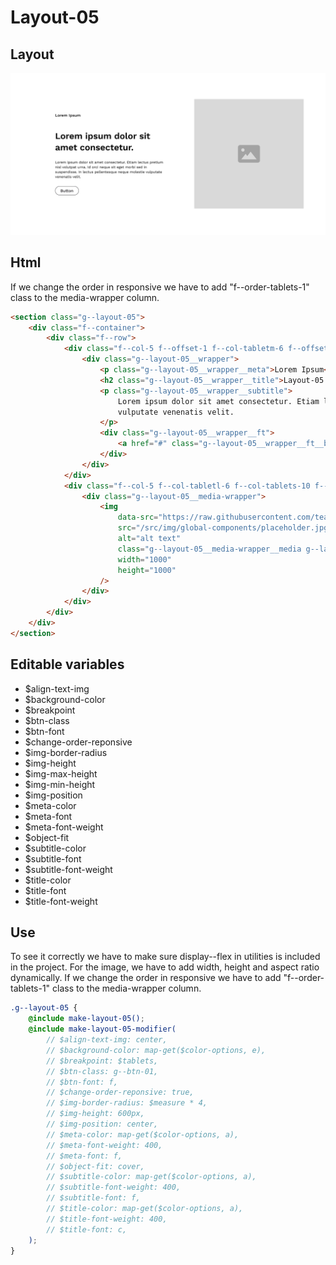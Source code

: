 # Layout-05

## Layout

![alt text][layout-05]

[layout-05]: /src/img/global-components/layout/layout-05.png

## Html

If we change the order in responsive we have to add "f--order-tablets-1" class to the media-wrapper column.

```html
<section class="g--layout-05">
    <div class="f--container">
        <div class="f--row">
            <div class="f--col-5 f--offset-1 f--col-tabletm-6 f--offset-tabletm-0 f--col-tablets-10 f--offset-tablets-1 f--col-mobile-12 f--offset-mobile-0 display--flex f--order-tablets-1">
                <div class="g--layout-05__wrapper">
                    <p class="g--layout-05__wrapper__meta">Lorem Ipsum</p>
                    <h2 class="g--layout-05__wrapper__title">Layout-05 Lorem ipsum dolor sit amet consectetur.</h2>
                    <p class="g--layout-05__wrapper__subtitle">
                        Lorem ipsum dolor sit amet consectetur. Etiam lectus pretium nisl volutpat urna. Id orci neque sit eget morbi sed in suspendisse. In lectus pellentesque neque molestie
                        vulputate venenatis velit.
                    </p>
                    <div class="g--layout-05__wrapper__ft">
                        <a href="#" class="g--layout-05__wrapper__ft__btn" target="_blank" rel="noopener noreferrer">Button</a>
                    </div>
                </div>
            </div>
            <div class="f--col-5 f--col-tabletl-6 f--col-tablets-10 f--offset-tablets-1 f--col-mobile-12 f--offset-mobile-0 display--flex">
                <div class="g--layout-05__media-wrapper">
                    <img
                        data-src="https://raw.githubusercontent.com/team-thunderfoot/ui/main/src/img/global-components/img-placeholder.jpg"
                        src="/src/img/global-components/placeholder.jpg"
                        alt="alt text"
                        class="g--layout-05__media-wrapper__media g--lazy-01"
                        width="1000"
                        height="1000"
                    />
                </div>
            </div>
        </div>
    </div>
</section>
```

## Editable variables

-   $align-text-img
-   $background-color
-   $breakpoint
-   $btn-class
-   $btn-font
-   $change-order-reponsive
-   $img-border-radius
-   $img-height
-   $img-max-height
-   $img-min-height
-   $img-position
-   $meta-color
-   $meta-font
-   $meta-font-weight
-   $object-fit
-   $subtitle-color
-   $subtitle-font
-   $subtitle-font-weight
-   $title-color
-   $title-font
-   $title-font-weight

## Use

To see it correctly we have to make sure display--flex in utilities is included in the project.
For the image, we have to add width, height and aspect ratio dynamically.
If we change the order in responsive we have to add "f--order-tablets-1" class to the media-wrapper column.

```scss
.g--layout-05 {
    @include make-layout-05();
    @include make-layout-05-modifier(
        // $align-text-img: center,
        // $background-color: map-get($color-options, e),
        // $breakpoint: $tablets,
        // $btn-class: g--btn-01,
        // $btn-font: f,
        // $change-order-reponsive: true,
        // $img-border-radius: $measure * 4,
        // $img-height: 600px,
        // $img-position: center,
        // $meta-color: map-get($color-options, a),
        // $meta-font-weight: 400,
        // $meta-font: f,
        // $object-fit: cover,
        // $subtitle-color: map-get($color-options, a),
        // $subtitle-font-weight: 400,
        // $subtitle-font: f,
        // $title-color: map-get($color-options, a),
        // $title-font-weight: 400,
        // $title-font: c,
    );
}
```
